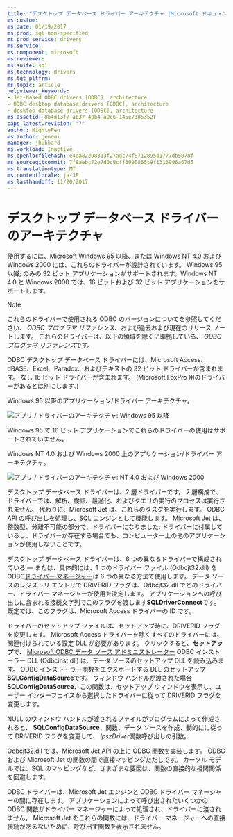 ```yaml
---
title: "デスクトップ データベース ドライバー アーキテクチャ |Microsoft ドキュメント"
ms.custom: 
ms.date: 01/19/2017
ms.prod: sql-non-specified
ms.prod_service: drivers
ms.service: 
ms.component: microsoft
ms.reviewer: 
ms.suite: sql
ms.technology: drivers
ms.tgt_pltfrm: 
ms.topic: article
helpviewer_keywords:
- Jet-based ODBC drivers [ODBC], architecture
- ODBC desktop database drivers [ODBC], architecture
- desktop database drivers [ODBC], architecture
ms.assetid: 8b4d13f7-ab37-40b4-a9c6-145e7385352f
caps.latest.revision: "7"
author: MightyPen
ms.author: genemi
manager: jhubbard
ms.workload: Inactive
ms.openlocfilehash: e4da82298313f27adc74f8712895b1777db5078f
ms.sourcegitcommit: 7f8aebc72e7d0c8cff3990865c9f1316996a67d5
ms.translationtype: MT
ms.contentlocale: ja-JP
ms.lasthandoff: 11/20/2017
---
```

# <a name="desktop-database-drivers-architecture"></a>デスクトップ データベース ドライバーのアーキテクチャ
使用するには、Microsoft Windows 95 以降、または Windows NT 4.0 および Windows 2000 には、これらのドライバーが設計されています。 Windows 95 以降; のみの 32 ビット アプリケーションがサポートされます。Windows NT 4.0 と Windows 2000 では、16 ビットおよび 32 ビット アプリケーションをサポートします。  
  
> [!NOTE]  
>  これらのドライバーで使用される ODBC のバージョンについてを参照してください、 *ODBC プログラマ リファレンス*、および過去および現在のリリース ノートします。 これらのドライバーは、以下の領域を除くに準拠している、 *ODBC プログラマ リファレンス*です。  
  
 ODBC デスクトップ データベース ドライバーには、Microsoft Access、dBASE、Excel、Paradox、およびテキストの 32 ビット ドライバーが含まれます。 なし 16 ビット ドライバーが含まれます。 (Microsoft FoxPro 用のドライバーがあるとは別にします。)  
  
 Windows 95 以降のアプリケーション/ドライバー アーキテクチャ。  
  
 ![アプリ &#47; ドライバーのアーキテクチャ: Windows 95 以降](../../odbc/microsoft/media/odbcjetarch1.gif "ODBCJetArch1")  
  
 Windows 95 で 16 ビット アプリケーションでこれらのドライバーの使用はサポートされていません。  
  
 Windows NT 4.0 および Windows 2000 上のアプリケーション/ドライバー アーキテクチャ。  
  
 ![アプリ &#47; ドライバーのアーキテクチャ: NT 4.0 および Windows 2000](../../odbc/microsoft/media/odbcjetarch2.gif "ODBCJetArch2")  
  
 デスクトップ データベース ドライバーは、2 層ドライバーです。 2 層構成で、ドライバーでは、解析、検証、最適化、およびクエリの実行のプロセスは実行されません。 代わりに、Microsoft Jet は、これらのタスクを実行します。 ODBC API の呼び出しを処理し、SQL エンジンとして機能します。 Microsoft Jet は、整数型、分離不可能の部分で、ドライバーになりました: ドライバーに付属しているし、ドライバーが存在する場合でも、コンピューター上の他のアプリケーションが使用しないことです。  
  
 デスクトップ データベース ドライバーは、6 つの異なるドライバーで構成されている — または、具体的には、1 つのドライバー ファイル (Odbcjt32.dll) を ODBC[ドライバー マネージャー](../../odbc/reference/the-driver-manager.md)は 6 つの異なる方法で使用します。 データ ソースのレジストリ エントリで DRIVERID フラグは、Odbcjt32.dll でどのドライバー、ドライバー マネージャーが使用を決定します。 アプリケーションへの呼び出しに含まれる接続文字列でこのフラグを渡します**SQLDriverConnect**です。 既定では、このフラグは、Microsoft Access ドライバーの ID です。  
  
 ドライバーのセットアップ ファイルは、セットアップ時に、DRIVERID フラグを変更します。 Microsoft Access ドライバーを除くすべてのドライバーには、関連付けられている設定 DLL が必要があります。 クリックすると、**セットアップ**で、 [Microsoft ODBC データ ソース アドミニストレーター](../../odbc/admin/odbc-data-source-administrator.md) ODBC インストーラー DLL (Odbcinst.dll) は、データ ソースのセットアップ DLL を読み込みます。 ODBC インストーラー関数をエクスポートする DLL のセットアップ**SQLConfigDataSource**です。 ウィンドウ ハンドルが渡された場合**SQLConfigDataSource**、この関数は、セットアップ ウィンドウを表示し、ユーザー インターフェイスから選択したドライバーに従って DRIVERID フラグを変更します。  
  
 NULL のウィンドウ ハンドルが渡されるファイルがプログラムによって作成されると、 **SQLConfigDataSource**、関数、データ ソースを作成、動的にに従って DRIVERID フラグを変更して、 *lpszDriver*関数呼び出しの引数。  
  
 Odbcjt32.dll では、Microsoft Jet API の上に ODBC 関数を実装します。 ODBC および Microsoft Jet の関数の間で直接マッピングただしです。 カーソル モデルでは、SQL のマッピングなど、さまざまな要因は、関数の直接的な相関関係を回避します。  
  
 ODBC ドライバーは、Microsoft Jet エンジンと ODBC ドライバー マネージャーの間に存在します。 アプリケーションによって呼び出されたいくつかの ODBC 関数がドライバー マネージャーによって処理され、ドライバーに渡されません。 Microsoft Jet をこれらの関数には、ドライバー マネージャーへの直接接続があるないために、呼び出す関数を表示されません。
